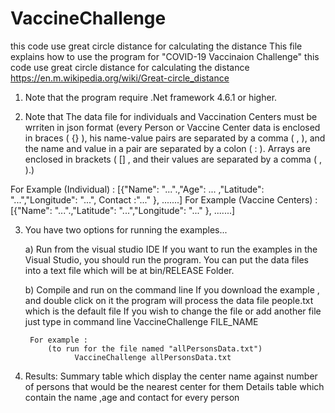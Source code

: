 # VaccineChallenge
this code use great circle distance for calculating the distance
This file explains how to use the program for
"COVID-19 Vaccinaion Challenge"
this code use great circle distance for calculating the distance
https://en.m.wikipedia.org/wiki/Great-circle_distance

1) Note that the program require .Net framework 4.6.1 or higher.

2) Note that The data file for individuals and Vaccination Centers must be wrriten in json format
(every Person or Vaccine Center data is enclosed in braces ( {} ),
his name-value pairs are separated by a comma ( , ),
and the name and value in a pair are separated by a colon ( : ).
Arrays are enclosed in brackets ( [] , and their values are separated by a comma ( , ).)

For Example (Individual) :
     [{"Name": "...".,"Age": ... ,"Latitude": "...","Longitude": "...", Contact :"..." }, .......]
For Example (Vaccine Centers) :
     [{"Name": "...".,"Latitude": "...","Longitude": "..." }, .......]

3) You have two options for running the examples...

	a) Run from the visual studio IDE 
		If you want to run the examples in the Visual Studio, you should
		run the program.
		You can put the data files into a text file which will be at 
		bin/RELEASE Folder. 


	b) Compile and run on the command line 
		If you download the example , and double click on it 		the program will process the data file people.txt which is the default file 		If you wish to change the file or add another file just type in command line
						  VaccineChallenge FILE_NAME
                  
		For example :
			(to run for the file named "allPersonsData.txt")
                  VaccineChallenge allPersonsData.txt 


4) Results:
	Summary table which display the center name against number of persons that would be the nearest center for them
	Details table which contain the name ,age and contact for every person
	

	
                  
